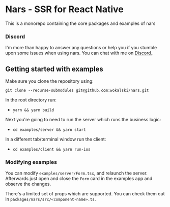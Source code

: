 # Nars - SSR for React Native

This is a monorepo containing the core packages and examples of nars

### Discord

I'm more than happy to answer any questions or help you if you stumble
upon some issues when using nars. You can chat with me on [Discord.](https://discord.gg/ubsun8r).

## Getting started with examples

Make sure you clone the repository using:

```
git clone --recurse-submodules git@github.com:wokalski/nars.git
```

In the root directory run:

- `yarn && yarn build`

Next you're going to need to run the server which runs the business logic:

- `cd examples/server && yarn start`

In a different tab/terminal window run the client:

- `cd examples/client && yarn run-ios`

### Modifying examples

You can modify `examples/server/Form.tsx`, and relaunch the server.
Afterwards just open and close the `Form` card in the examples app
and observe the changes.

There's a limited set of props which are supported. You can check them out in
`packages/nars/src/<component-name>.ts`.
